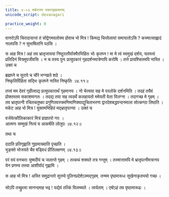 ```yaml
---
title: ४-०३ मर्कटस्य मकरगृहप्रयाणम्
unicode_script: devanagari

practice_weight: 0
---
```

वानरोऽपि चिरादायान्तं तं सोद्वेगमवलोक्य प्रोवाच भो मित्र ! किमद्य चिरवेलायां समायातोऽसि ? कस्मात्साह्लादं नालपसि ? न सुभाषितानि पठसि ।  

स आह मित्र ! अहं तव भ्रातृजायया निष्ठुरतरैर्वाक्यैरभिहितः भोः कृतघ्न ! मा मे त्वं स्वमुखं दर्शय, यतस्त्वं प्रतिदिनं मित्रमुपजीवसि । न च तस्य पुनः प्रत्युपकारं गृहदर्शनमात्रेणापि करोषि । तत्ते प्रायश्चित्तमपि नास्ति । उक्तं च

ब्रह्मघ्ने च सुरापे च चौरे भग्नव्रते शठे ।  
निष्कृतिर्विहिता सद्भिः कृतघ्ने नास्ति निष्कृतिः ॥४.११॥

तत्त्वं मम देवरं गृहीत्वाद्य प्रत्युपकारार्थं गृहमानय । नो चेत्त्वया सह मे परलोके दर्शनमिति । तदहं तयैवं प्रोक्तस्तव सकाशमागतः । तदद्य तया सह त्वदर्थे कलहायतो ममेयती वेला विलग्ना । तदागच्छ मे गृहम् । तव भ्रातृपत्नी रचितचतुष्का प्रगुणितवस्त्रमणिमाणिक्याद्युचिताभरणा द्वारदेशबद्धवन्दनमाला सोत्कण्ठा तिष्ठति । मर्कट आह भो मित्र ! युक्तमभिहितं मद्भ्रातृपत्न्या । उक्तं च

वर्जयेत्कौलिकाकारं मित्रं प्राज्ञतरो नरः ।  
आत्मनः सम्मुखं नित्यं य आकर्षति लोलुपः ॥४.१२॥

तथा च

ददाति प्रतिगृह्णाति गुह्यमाख्याति पृच्छति ।  
भुङ्क्ते भोजयते चैव षड्विधं प्रीतिलक्षणम् ॥४.१३॥

परं वयं वनचराः युष्मदीयं च जलान्ते गृहम् । तत्कथं शक्यते तत्र गन्तुम् । तस्मात्तामपि मे भ्रातृपत्नीमत्रानय येन प्रणम्य तस्या आशीर्वादं गृह्णामि ।  

स आह भो मित्र ! अस्ति समुद्रान्तरे सुरम्ये पुलिनप्रदेशेऽस्मद्गृहम्  तन्मम पृष्ठमारूधः सुखेनाकृतभयो गच्छ ।  

सोऽपि तच्छ्रुत्वा सानन्दमाह भद्र ! यद्येवं तत्किं विलम्ब्यते । त्वर्यताम् । एषोऽहं तव पृष्ठामारूढः ।
